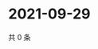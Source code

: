 # 2021-09-29

共 0 条

<!-- BEGIN WEIBO -->
<!-- 最后更新时间 Wed Sep 29 2021 15:08:27 GMT+0800 (China Standard Time) -->

<!-- END WEIBO -->
